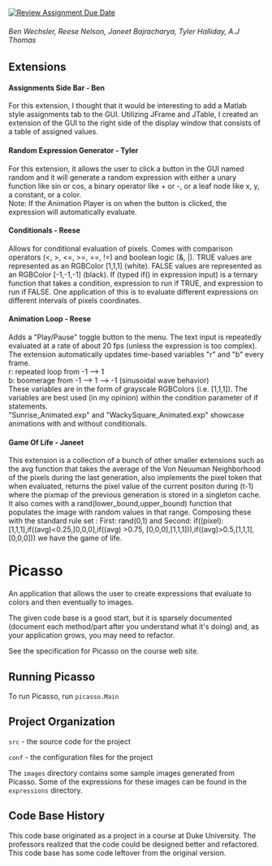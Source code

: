 [![Review Assignment Due Date](https://classroom.github.com/assets/deadline-readme-button-24ddc0f5d75046c5622901739e7c5dd533143b0c8e959d652212380cedb1ea36.svg)](https://classroom.github.com/a/1EiKHzOV)
###### Ben Wechsler, Reese Nelson, Janeet Bajracharya, Tyler Halliday, A.J Thomas

## Extensions

#### Assignments Side Bar - Ben
For this extension, I thought that it would be interesting to add a Matlab style assignments tab to the GUI. Utilizing JFrame and JTable, I created an extension of the GUI to the right side of the display window that consists of a table of assigned values.

#### Random Expression Generator - Tyler
For this extension, it allows the user to click a button in the GUI named random and it will generate a random expression with either a unary function like sin or cos, a binary operator like + or -, or a leaf node like x, y, a constant, or a color. 
<br>Note: If the Animation Player is on when the button is clicked, the expression will automatically evaluate.

#### Conditionals - Reese
Allows for conditional evaluation of pixels. Comes with comparison operators (<, >, <=, >=, ==, !=) and boolean logic (&, |). TRUE values are represented as an RGBColor [1,1,1] (white). FALSE values are represented as an RGBColor [-1,-1,-1] (black). If (typed if() in expression input) is a ternary function that takes a condition, expression to run if TRUE, and expression to run if FALSE. One application of this is to evaluate different expressions on different intervals of pixels coordinates.

#### Animation Loop - Reese
Adds a "Play/Pause" toggle button to the menu. The text input is repeatedly evaluated at a rate of about 20 fps (unless the expression is too complex). The extension automatically updates time-based variables "r" and "b" every frame.
<br>r: repeated loop from -1 --> 1
<br>b: boomerage from -1 --> 1 --> -1 (sinusoidal wave behavior)
<br>These variables are in the form of grayscale RGBColors (i.e. [1,1,1]). The variables are best used (in my opinion) within the condition parameter of if statements.
<br> "Sunrise_Animated.exp" and "WackySquare_Animated.exp" showcase animations with and without conditionals.

#### Game Of Life - Janeet
This extension is a collection of a bunch of other smaller extensions such as the avg function that takes the average of the Von Neuuman Neighborhood of the pixels during the last generation, also implements the pixel token that when evaluated, returns the pixel value of the current positon during (t-1) where the pixmap of the previous generation is stored in a singleton cache. It also comes with a rand(lower_bound,upper_bound) function that populates the image with random values in that range. Composing these with the standard rule set : First: rand(0,1) and Second: if((pixel):[1,1,1],if((avg)<0.25,[0,0,0],if((avg) >0.75, [0,0,0],[1,1,1])),if((avg)>0.5,[1,1,1],[0,0,0])) we have the game of life.


# Picasso

An application that allows the user to create expressions that
evaluate to colors and then eventually to images.

The given code base is a good start, but it is sparsely documented
(document each method/part after you understand what it's doing) and,
as your application grows, you may need to refactor.

See the specification for Picasso on the course web site.

## Running Picasso

To run Picasso, run `picasso.Main`

## Project Organization

`src` - the source code for the project

`conf` - the configuration files for the project

The `images` directory contains some sample images generated from Picasso.  Some of the expressions for these images can be found in the `expressions` directory.

## Code Base History

This code base originated as a project in a course at Duke University.  The professors realized that the code could be designed better and refactored.  This code base has some code leftover from the original version.